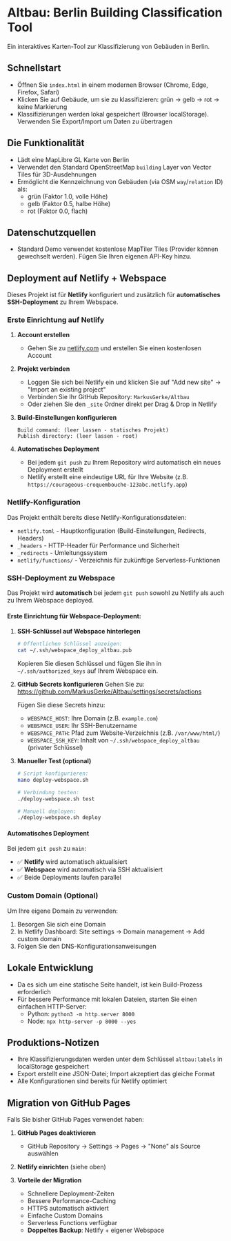 # Altbau: Berlin Building Classification Tool

Ein interaktives Karten-Tool zur Klassifizierung von Gebäuden in Berlin.

## Schnellstart

- Öffnen Sie `index.html` in einem modernen Browser (Chrome, Edge, Firefox, Safari)
- Klicken Sie auf Gebäude, um sie zu klassifizieren: grün → gelb → rot → keine Markierung
- Klassifizierungen werden lokal gespeichert (Browser localStorage). Verwenden Sie Export/Import um Daten zu übertragen

## Die Funktionalität

- Lädt eine MapLibre GL Karte von Berlin
- Verwendet den Standard OpenStreetMap `building` Layer von Vector Tiles für 3D-Ausdehnungen
- Ermöglicht die Kennzeichnung von Gebäuden (via OSM `way`/`relation` ID) als:
  - grün (Faktor 1.0, volle Höhe)
  - gelb (Faktor 0.5, halbe Höhe)  
  - rot (Faktor 0.0, flach)

## Datenschutzquellen

- Standard Demo verwendet kostenlose MapTiler Tiles (Provider können gewechselt werden). Fügen Sie Ihren eigenen API-Key hinzu.

## Deployment auf Netlify + Webspace

Dieses Projekt ist für **Netlify** konfiguriert und zusätzlich für **automatisches SSH-Deployment** zu Ihrem Webspace.

### Erste Einrichtung auf Netlify

1. **Account erstellen**
   - Gehen Sie zu [netlify.com](https://netlify.com) und erstellen Sie einen kostenlosen Account
   
2. **Projekt verbinden**
   - Loggen Sie sich bei Netlify ein und klicken Sie auf "Add new site" → "Import an existing project"
   - Verbinden Sie Ihr GitHub Repository: `MarkusGerke/Altbau`
   - Oder ziehen Sie den `_site` Ordner direkt per Drag & Drop in Netlify

3. **Build-Einstellungen konfigurieren**
   ```
   Build command: (leer lassen - statisches Projekt)
   Publish directory: (leer lassen - root)
   ```

4. **Automatisches Deployment**
   - Bei jedem `git push` zu Ihrem Repository wird automatisch ein neues Deployment erstellt
   - Netlify erstellt eine eindeutige URL für Ihre Website (z.B. `https://courageous-croquembouche-123abc.netlify.app`)

### Netlify-Konfiguration

Das Projekt enthält bereits diese Netlify-Konfigurationsdateien:

- `netlify.toml` - Hauptkonfiguration (Build-Einstellungen, Redirects, Headers)
- `_headers` - HTTP-Header für Performance und Sicherheit  
- `_redirects` - Umleitungssystem
- `netlify/functions/` - Verzeichnis für zukünftige Serverless-Funktionen

### SSH-Deployment zu Webspace

Das Projekt wird **automatisch** bei jedem `git push` sowohl zu Netlify als auch zu Ihrem Webspace deployed.

#### Erste Einrichtung für Webspace-Deployment:

1. **SSH-Schlüssel auf Webspace hinterlegen**
   ```bash
   # Öffentlichen Schlüssel anzeigen:
   cat ~/.ssh/webspace_deploy_altbau.pub
   ```
   Kopieren Sie diesen Schlüssel und fügen Sie ihn in `~/.ssh/authorized_keys` auf Ihrem Webspace ein.

2. **GitHub Secrets konfigurieren**
   Gehen Sie zu: https://github.com/MarkusGerke/Altbau/settings/secrets/actions
   
   Fügen Sie diese Secrets hinzu:
   - `WEBSPACE_HOST`: Ihre Domain (z.B. `example.com`)
   - `WEBSPACE_USER`: Ihr SSH-Benutzername
   - `WEBSPACE_PATH`: Pfad zum Website-Verzeichnis (z.B. `/var/www/html/`)
   - `WEBSPACE_SSH_KEY`: Inhalt von `~/.ssh/webspace_deploy_altbau` (privater Schlüssel)

3. **Manueller Test (optional)**
   ```bash
   # Script konfigurieren:
   nano deploy-webspace.sh
   
   # Verbindung testen:
   ./deploy-webspace.sh test
   
   # Manuell deployen:
   ./deploy-webspace.sh deploy
   ```

#### Automatisches Deployment

Bei jedem `git push` zu `main`:
- ✅ **Netlify** wird automatisch aktualisiert
- ✅ **Webspace** wird automatisch via SSH aktualisiert
- ✅ Beide Deployments laufen parallel

### Custom Domain (Optional)

Um Ihre eigene Domain zu verwenden:

1. Besorgen Sie sich eine Domain
2. In Netlify Dashboard: Site settings → Domain management → Add custom domain
3. Folgen Sie den DNS-Konfigurationsanweisungen

## Lokale Entwicklung

- Da es sich um eine statische Seite handelt, ist kein Build-Prozess erforderlich
- Für bessere Performance mit lokalen Dateien, starten Sie einen einfachen HTTP-Server:
  - Python: `python3 -m http.server 8000`
  - Node: `npx http-server -p 8000 --yes`

## Produktions-Notizen

- Ihre Klassifizierungsdaten werden unter dem Schlüssel `altbau:labels` in localStorage gespeichert
- Export erstellt eine JSON-Datei; Import akzeptiert das gleiche Format
- Alle Konfigurationen sind bereits für Netlify optimiert

## Migration von GitHub Pages

Falls Sie bisher GitHub Pages verwendet haben:

1. **GitHub Pages deaktivieren**
   - GitHub Repository → Settings → Pages → "None" als Source auswählen

2. **Netlify einrichten** (siehe oben)

3. **Vorteile der Migration**
   - Schnellere Deployment-Zeiten
   - Bessere Performance-Caching
   - HTTPS automatisch aktiviert
   - Einfache Custom Domains
   - Serverless Functions verfügbar
   - **Doppeltes Backup**: Netlify + eigener Webspace





